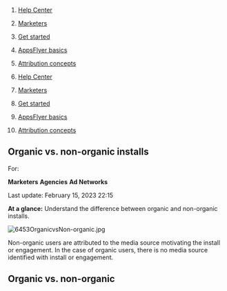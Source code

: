 1.  [Help Center](https://support.appsflyer.com/hc/en-us)
2.  [Marketers](https://support.appsflyer.com/hc/en-us/categories/6550444307985-Marketers)
3.  [Get started](https://support.appsflyer.com/hc/en-us/sections/6550753145745-Get-started)
4.  [AppsFlyer basics](https://support.appsflyer.com/hc/en-us/sections/6551113099153-AppsFlyer-basics)
5.  [Attribution concepts](https://support.appsflyer.com/hc/en-us/sections/6551394235409-Attribution-concepts)

1.  [Help Center](https://support.appsflyer.com/hc/en-us)
2.  [Marketers](https://support.appsflyer.com/hc/en-us/categories/6550444307985-Marketers)
3.  [Get started](https://support.appsflyer.com/hc/en-us/sections/6550753145745-Get-started)
4.  [AppsFlyer basics](https://support.appsflyer.com/hc/en-us/sections/6551113099153-AppsFlyer-basics)
5.  [Attribution concepts](https://support.appsflyer.com/hc/en-us/sections/6551394235409-Attribution-concepts)

## Organic vs. non-organic installs

For:

**Marketers** **Agencies** **Ad Networks**

Last update: February 15, 2023 22:15

**At a glance:** Understand the difference between organic and non-organic installs.

![6453OrganicvsNon-organic.jpg](https://support.appsflyer.com/hc/article_attachments/360018880878/6453OrganicvsNon-organic.jpg)

Non-organic users are attributed to the media source motivating the install or engagement. In the case of organic users, there is no media source identified with install or engagement.  

## Organic vs. non-organic

